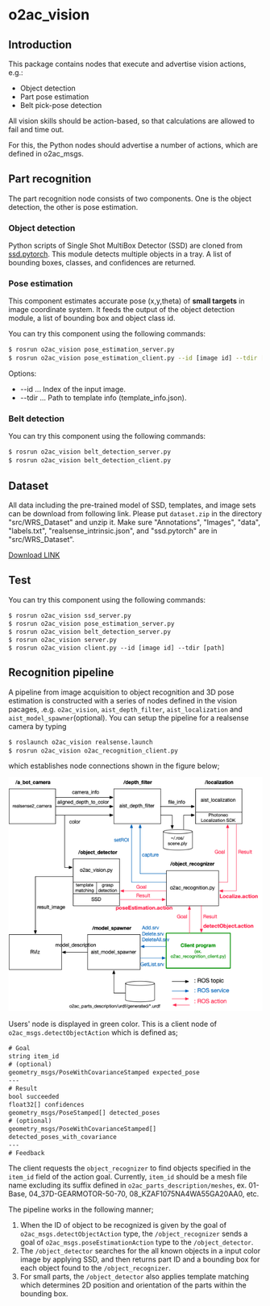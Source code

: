o2ac_vision
===============
## Introduction

This package contains nodes that execute and advertise vision actions, e.g.:

- Object detection
- Part pose estimation
- Belt pick-pose detection

All vision skills should be action-based, so that calculations are allowed to fail and time out.

For this, the Python nodes should advertise a number of actions, which are defined in o2ac_msgs.


## Part recognition
The part recognition node consists of two components. One is the object detection, the other is pose estimation.


### Object detection
Python scripts of Single Shot MultiBox Detector (SSD) are cloned from [ssd.pytorch](https://github.com/amdegroot/ssd.pytorch).
This module detects multiple objects in a tray. A list of bounding boxes, classes, and confidences are returned.


### Pose estimation
This component estimates accurate pose (x,y,theta) of **small targets** in image coordinate system. It feeds the output of the object detection module, a list of bounding box and object class id.

You can try this component using the following commands:
```bash
$ rosrun o2ac_vision pose_estimation_server.py
$ rosrun o2ac_vision pose_estimation_client.py --id [image id] --tdir [path]
```
Options:  
- --id ... Index of the input image.  
- --tdir ... Path to template info (template_info.json).  


### Belt detection
You can try this component using the following commands:
```bash
$ rosrun o2ac_vision belt_detection_server.py
$ rosrun o2ac_vision belt_detection_client.py
```


## Dataset
All data including the pre-trained model of SSD, templates, and image sets can be download from following link.
Please put `dataset.zip` in the directory "src/WRS_Dataset" and unzip it.
Make sure "Annotations", "Images", "data", "labels.txt", "realsense_intrinsic.json", and "ssd.pytorch" are in "src/WRS_Dataset".

[Download LINK](https://since1954-my.sharepoint.com/:f:/g/personal/z119104_since1954_onmicrosoft_com/EjnbKhpQsTRGnJWvP5ivM9sB3IzRr7gdRk0klG6oxHJyAQ?e=A3sxj1)


## Test
You can try this component using the following commands:
```
$ rosrun o2ac_vision ssd_server.py
$ rosrun o2ac_vision pose_estimation_server.py
$ rosrun o2ac_vision belt_detection_server.py
$ rosrun o2ac_vision server.py
$ rosrun o2ac_vision client.py --id [image id] --tdir [path]
```
## Recognition pipeline
A pipeline from image acquisition to object recognition and 3D pose estimation is constructed with a series of nodes defined in the vision pacages, .e.g. `o2ac_vision`, `aist_depth_filter`, `aist_localization` and `aist_model_spawner`(optional). You can setup the pipeline for a realsense camera by typing
```bash
$ roslaunch o2ac_vision realsense.launch
$ rosrun o2ac_vision o2ac_recognition_client.py
```
which establishes node connections shown in the figure below;

![Recognition pipeline](docs/recognition_pipeline.png)

Users' node is displayed in green color. This is a client node of `o2ac_msgs.detectObjectAction` which is defined as;
```
# Goal
string item_id
# (optional)
geometry_msgs/PoseWithCovarianceStamped expected_pose
---
# Result
bool succeeded
float32[] confidences
geometry_msgs/PoseStamped[] detected_poses
# (optional)
geometry_msgs/PoseWithCovarianceStamped[] detected_poses_with_covariance
---
# Feedback 
```
The client requests the `object_recognizer` to find objects specified in the `item_id` field of the action goal. Currently, `item_id` should be a mesh file name excluding its suffix defined in `o2ac_parts_description/meshes`, ex. 01-Base, 04_37D-GEARMOTOR-50-70, 08_KZAF1075NA4WA55GA20AA0, etc.

The pipeline works in the following manner;

1. When the ID of object to be recognized is given by the goal of `o2ac_msgs.detectObjectAction` type, the `/object_recognizer` sends a goal of `o2ac_msgs.poseEstimationAction` type to the `/object_detector`.
2. The `/object_detector` searches for the all known objects in a input color image by applying SSD, and then returns part ID and a bounding box for each object found to the `/object_recognizer`.
3. For small parts, the `/object_detector` also applies template matching which determines 2D position and orientation of the parts within the bounding box.
